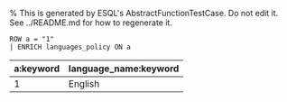 % This is generated by ESQL's AbstractFunctionTestCase. Do not edit it. See ../README.md for how to regenerate it.

```esql
ROW a = "1"
| ENRICH languages_policy ON a
```

| a:keyword | language_name:keyword |
| --- | --- |
| 1 | English |
